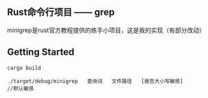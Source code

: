 ## Rust命令行项目 —— grep

minigrep是rust官方教程提供的练手小项目，这是我的实现（有部分改动）

## Getting Started

```
cargo build
```

```
./target/debug/minigrep   查询词   文件路径   [是否大小写敏感]             //默认敏感
```

